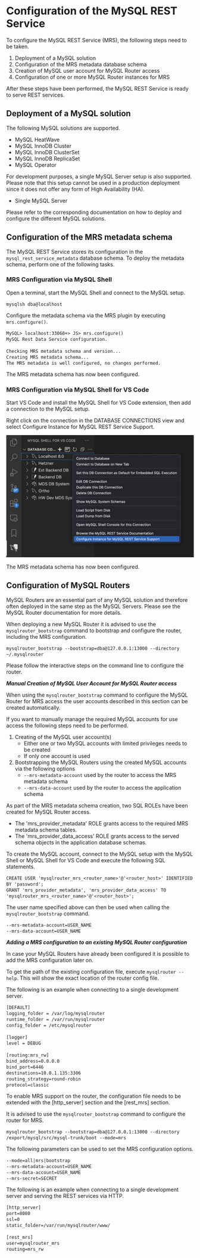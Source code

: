 <!-- Copyright (c) 2022, 2023, Oracle and/or its affiliates.

This program is free software; you can redistribute it and/or modify
it under the terms of the GNU General Public License, version 2.0,
as published by the Free Software Foundation.

This program is also distributed with certain software (including
but not limited to OpenSSL) that is licensed under separate terms, as
designated in a particular file or component or in included license
documentation.  The authors of MySQL hereby grant you an additional
permission to link the program and your derivative works with the
separately licensed software that they have included with MySQL.
This program is distributed in the hope that it will be useful,  but
WITHOUT ANY WARRANTY; without even the implied warranty of
MERCHANTABILITY or FITNESS FOR A PARTICULAR PURPOSE.  See
the GNU General Public License, version 2.0, for more details.

You should have received a copy of the GNU General Public License
along with this program; if not, write to the Free Software Foundation, Inc.,
51 Franklin St, Fifth Floor, Boston, MA 02110-1301 USA -->

# Configuration of the MySQL REST Service

To configure the MySQL REST Service (MRS), the following steps need to be taken.

1. Deployment of a MySQL solution
2. Configuration of the MRS metadata database schema
3. Creation of MySQL user account for MySQL Router access
4. Configuration of one or more MySQL Router instances for MRS

After these steps have been performed, the MySQL REST Service is ready to serve REST services.

## Deployment of a MySQL solution

The following MySQL solutions are supported.

- MySQL HeatWave
- MySQL InnoDB Cluster
- MySQL InnoDB ClusterSet
- MySQL InnoDB ReplicaSet
- MySQL Operator

For development purposes, a single MySQL Server setup is also supported. Please note that this setup cannot be used in a production deployment since it does not offer any form of High Availability (HA).

- Single MySQL Server

Please refer to the corresponding documentation on how to deploy and configure the different MySQL solutions.

## Configuration of the MRS metadata schema

The MySQL REST Service stores its configuration in the `mysql_rest_service_metadata` database schema. To deploy the metadata schema, perform one of the following tasks.

### MRS Configuration via MySQL Shell

Open a terminal, start the MySQL Shell and connect to the MySQL setup.

    mysqlsh dba@localhost

Configure the metadata schema via the MRS plugin by executing `mrs.configure()`.

    MySQL> localhost:33060+> JS> mrs.configure()
    MySQL Rest Data Service configuration.
    
    Checking MRS metadata schema and version...
    Creating MRS metadata schema...
    The MRS metadata is well configured, no changes performed.

The MRS metadata schema has now been configured.

### MRS Configuration via MySQL Shell for VS Code

Start VS Code and install the MySQL Shell for VS Code extension, then add a connection to the MySQL setup.

Right click on the connection in the DATABASE CONNECTIONS view and select Configure Instance for MySQL REST Service Support.

![Configure Instance for MySQL REST Service Support](../images/vsc-mrs-configure.jpg "Configure Instance for MySQL REST Service Support")

The MRS metadata schema has now been configured.

## Configuration of MySQL Routers

MySQL Routers are an essential part of any MySQL solution and therefore often deployed in the same step as the MySQL Servers. Please see the MySQL Router documentation for more details.

When deploying a new MySQL Router it is advised to use the `mysqlrouter_bootstrap` command to bootstrap and configure the router, including the MRS configuration.

    mysqlrouter_bootstrap --bootstrap=dba@127.0.0.1:13000 --directory ~/.mysqlrouter

Please follow the interactive steps on the command line to configure the router.

**_Manual Creation of MySQL User Account for MySQL Router access_**

When using the `mysqlrouter_bootstrap` command to configure the MySQL Router for MRS access the user accounts described in this section can be created automatically.

If you want to manually manage the required MySQL accounts for use access the following steps need to be performed.

1. Creating of the MySQL user account(s)
   - Either one or two MySQL accounts with limited privileges needs to be created
   - If only one account is used 
2. Bootstrapping the MySQL Routers using the created MySQL accounts via the following options
   - `--mrs-metadata-account` used by the router to access the MRS metadata schema
   - `--mrs-data-account` used by the router to access the application schema

As part of the MRS metadata schema creation, two SQL ROLEs have been created for MySQL Router access.

- The 'mrs_provider_metadata' ROLE grants access to the required MRS metadata schema tables.
- The 'mrs_provider_data_access' ROLE grants access to the served schema objects in the application database schemas.

To create the MySQL account, connect to the MySQL setup with the MySQL Shell or MySQL Shell for VS Code and execute the following SQL statements.

    CREATE USER 'mysqlrouter_mrs_<router_name>'@'<router_host>' IDENTIFIED BY 'password';
    GRANT 'mrs_provider_metadata', 'mrs_provider_data_access' TO 'mysqlrouter_mrs_<router_name>'@'<router_host>';

The user name specified above can then be used when calling the `mysqlrouter_bootstrap` command.

    --mrs-metadata-account=USER_NAME
    --mrs-data-account=USER_NAME

**_Adding a MRS configuration to an existing MySQL Router configuration_**

In case your MySQL Routers have already been configured it is possible to add the MRS configuration later on.

To get the path of the existing configuration file, execute `mysqlrouter --help`. This will show the exact location of the router config file.

The following is an example when connecting to a single development server.

    [DEFAULT]
    logging_folder = /var/log/mysqlrouter
    runtime_folder = /var/run/mysqlrouter
    config_folder = /etc/mysqlrouter
    
    [logger]
    level = DEBUG
    
    [routing:mrs_rw]
    bind_address=0.0.0.0
    bind_port=6446
    destinations=10.0.1.135:3306
    routing_strategy=round-robin
    protocol=classic

To enable MRS support on the router, the configuration file needs to be extended with the [http_server] section and the [rest_mrs] section.

It is advised to use the `mysqlrouter_bootstrap` command to configure the router for MRS.

    mysqlrouter_bootstrap --bootstrap=dba@127.0.0.1:13000 --directory /export/mysql/src/mysql-trunk/boot --mode=mrs

The following parameters can be used to set the MRS configuration options.

    --mode=all|mrs|bootstrap
    --mrs-metadata-account=USER_NAME
    --mrs-data-account=USER_NAME
    --mrs-secret=SECRET

The following is an example when connecting to a single development server and serving the REST services via HTTP.

    [http_server]
    port=8080
    ssl=0
    static_folder=/var/run/mysqlrouter/www/

    [rest_mrs]
    user=mysqlrouter_mrs
    routing=mrs_rw
